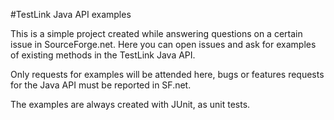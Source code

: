 #TestLink Java API examples

This is a simple project created while answering questions on a certain 
issue in SourceForge.net. Here you can open issues and ask for examples 
of existing methods in the TestLink Java API.

Only requests for examples will be attended here, bugs or features 
requests for the Java API must be reported in SF.net.

The examples are always created with JUnit, as unit tests.